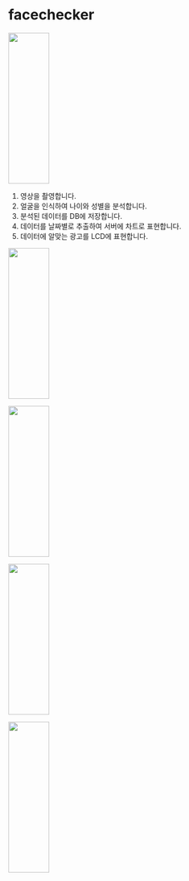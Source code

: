 # facechecker
<img src="https://user-images.githubusercontent.com/59942147/80096221-2e87bd80-85a4-11ea-84ed-3d75b2602e0a.png" height="300px" width="40%"></img><br>

1. 영상을 촬영합니다.
2. 얼굴을 인식하여 나이와 성별을 분석합니다.
3. 분석된 데이터를 DB에 저장합니다.
4. 데이터를 날짜별로 추출하여 서버에 차트로 표현합니다.
5. 데이터에 알맞는 광고를 LCD에 표현합니다.

<img src="https://user-images.githubusercontent.com/59942147/80096255-3d6e7000-85a4-11ea-99b5-72bdff441683.png" height="300px" width="40%"></img>


<img src="https://user-images.githubusercontent.com/59942147/80096081-fe401f00-85a3-11ea-8ebd-64cc46ce641b.png" height="300px" width="40%"></img><br>

<img src="https://user-images.githubusercontent.com/59942147/80096276-48290500-85a4-11ea-9e47-1c34c19fa993.png" height="300px" width="40%"></img>

<img src="https://user-images.githubusercontent.com/59942147/80096295-4eb77c80-85a4-11ea-96e7-2c56a918e4ca.png" height="300px" width="40%"></img><br>
